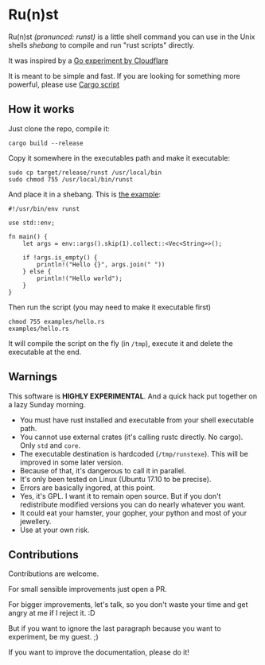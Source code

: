 # Ru(n)st

Ru(n)st *(pronunced: runst)* is a little shell command you can use in the Unix shells *shebang* to compile and
run "rust scripts" directly.

It was inspired by a [Go experiment by Cloudflare](https://blog.cloudflare.com/using-go-as-a-scripting-language-in-linux/)

It is meant to be simple and fast. If you are looking for something more powerful, please use
[Cargo script](https://github.com/DanielKeep/cargo-script)


## How it works

Just clone the repo, compile it:

```
cargo build --release
```

Copy it somewhere in the executables path and make it executable:

```
sudo cp target/release/runst /usr/local/bin
sudo chmod 755 /usr/local/bin/runst
```

And place it in a shebang. This is [the example](examples/hello.rs):

```
#!/usr/bin/env runst

use std::env;

fn main() {
    let args = env::args().skip(1).collect::<Vec<String>>();

    if !args.is_empty() {
        println!("Hello {}", args.join(" "))
    } else {
        println!("Hello world");
    }
}
``` 

Then run the script (you may need to make it executable first)

```
chmod 755 examples/hello.rs
examples/hello.rs
```

It will compile the script on the fly (in `/tmp`), execute it and delete the executable at the end.


## Warnings

This software is **HIGHLY EXPERIMENTAL**. And a quick hack put together on a lazy Sunday morning.

- You must have rust installed and executable from your shell executable path.
- You cannot use external crates (it's calling rustc directly. No cargo). Only `std` and `core`.
- The executable destination is hardcoded (`/tmp/runstexe`). This will be improved in some later version.
- Because of that, it's dangerous to call it in parallel.
- It's only been tested on Linux (Ubuntu 17.10 to be precise).
- Errors are basically ingored, at this point.
- Yes, it's GPL. I want it to remain open source. But if you don't redistribute modified versions you can do nearly whatever you want.
- It could eat your hamster, your gopher, your python and most of your jewellery.
- Use at your own risk.


## Contributions

Contributions are welcome.

For small sensible improvements just open a PR. 

For bigger improvements, let's talk, so you don't waste your time and get angry at me if I reject it. :D

But if you want to ignore the last paragraph because you want to experiment, be my guest. ;)

If you want to improve the documentation, please do it!
